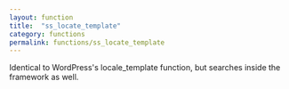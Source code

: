 ```yaml
---
layout: function
title:  "ss_locate_template"
category: functions
permalink: functions/ss_locate_template
---
```


Identical to WordPress's locale_template function, but searches inside the framework as well.